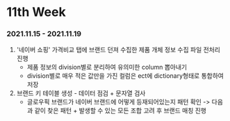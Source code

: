 # 11th Week

### 2021.11.15 - 2021.11.19

1. '네이버 쇼핑' 가격비교 탭에 브랜드 던져 수집한 제품 개체 정보 수집 파일 전처리 진행
   - 제품 정보의 division별로 분리하여 유의미한 column 뽑아내기
   - division별로 매우 적은 값만을 가진 컬럼은 ect에 dictionary형태로 통합하여 저장
2. 브랜드 키 테이블 생성 - 데이터 점검 + 문자열 검사
   - 글로우픽 브랜드가 네이버 브랜드에 어떻게 등재되어있는지 패턴 확인 -> 다음과 같이 찾은 패턴 + 발생할 수 있는 모든 조합 고려 후 브랜드 매칭 진행
